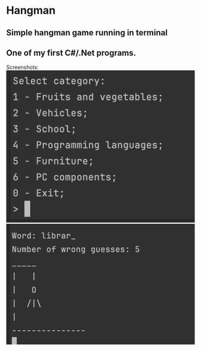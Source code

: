 # Hangman
## Simple hangman game running in terminal  
## One of my first C#/.Net programs.  

Screenshots:  
![Category selector](https://github.com/Sun8ox/Hangman/blob/8fa1f0cb3afdd3454e941df11857637047ce6563/Screenshots/categorySelector.png)  
![Gameplay](https://github.com/Sun8ox/Hangman/blob/8fa1f0cb3afdd3454e941df11857637047ce6563/Screenshots/gameplay.png)  
